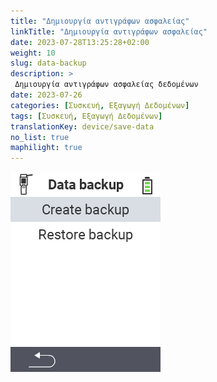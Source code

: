 ```yaml
---
title: "Δημιουργία αντιγράφων ασφαλείας"
linkTitle: "Δημιουργία αντιγράφων ασφαλείας"
date: 2023-07-28T13:25:28+02:00
weight: 10
slug: data-backup
description: >
 Δημιουργία αντιγράφων ασφαλείας δεδομένων
date: 2023-07-26
categories: [Συσκευή, Εξαγωγή Δεδομένων]
tags: [Συσκευή, Εξαγωγή Δεδομένων]
translationKey: device/save-data
no_list: true
maphilight: true
---
```

<img src="backup.png" alt="Διαχείριση δεδομένων VitalControl" title="Διαχείριση δεδομένων" usemap="#workmap" class="maphilight" />

<map name="workmap">
  <area shape="rect" coords="2,40,238,80" alt="Δημιουργία αντιγράφου ασφαλείας" title="Οι οδηγίες για τη δημιουργία αντιγράφου ασφαλείας βρίσκονται εδώ&#10;Κλικ ποντικιού: άνοιγμα τεκμηρίωσης" href="/el/docs/backup/backup/">

  <area shape="rect" coords="2,80,238,120" alt="Επαναφορά αντιγράφου ασφαλείας" title="Οι οδηγίες για την επαναφορά αντιγράφου ασφαλείας βρίσκονται εδώ&#10;Κλικ ποντικιού: άνοιγμα τεκμηρίωσης" href="/el/docs/backup/restore/">

  <area shape="rect" coords="2,282,120,319" alt="Πίσω" title="Επιστροφή ένα επίπεδο πίσω&#10;Κλικ ποντικιού: άνοιγμα τεκμηρίωσης" href="/el/docs/device/data-management/">
</map>
